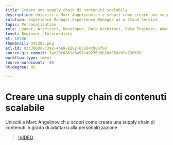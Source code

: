 ```yaml
---
title: Creare una supply chain di contenuti scalabile
description: Unisciti a Marc Angelinovich e scopri come creare una supply chain di contenuti in grado di adattarsi alla personalizzazione.
solution: Experience Manager,Experience Manager as a Cloud Service
topic: Personalization
role: Leader, Architect, Developer, Data Architect, Data Engineer, Admin, User
level: Beginner, Intermediate
kt: 10786
thumbnail: 345382.png
exl-id: 93c3b60d-c3a2-4ba9-8282-83184c986f68
source-git-commit: 3ae20f0861a3a97e40276d8b20d858cbfa238698
workflow-type: tm+mt
source-wordcount: '46'
ht-degree: 0%

---
```



# Creare una supply chain di contenuti scalabile

Unisciti a Marc Angelinovich e scopri come creare una supply chain di contenuti in grado di adattarsi alla personalizzazione.

>[!VIDEO](https://video.tv.adobe.com/v/345382/?quality=12&learn=on)
